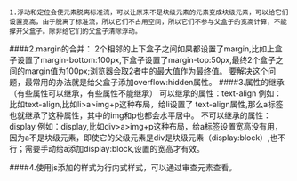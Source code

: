 #### 	
	1.浮动和定位会使元素脱离标准流，可以让原来不是块级元素的元素变成块级元素，可以给它们设置宽高，由于脱离了标准流，所以它们不占用空间，所以它们不参与父盒子的宽高计算，不能撑开父盒子。除非给它们的父盒子清除浮动。
####2.margin的合并： 
	2个相邻的上下盒子之间如果都设置了margin,比如上盒子设置了margin-bottom:100px,下盒子设置了margin-top:50px,最终2个盒子之间的margin值为100px;浏览器会取2者中的最大值作为最终值。
	要解决这个问题，最常用的办法就是给父盒子添加overflow:hidden属性。 
####3.属性的继承（有些属性可以继承，有些属性不能继承）
	可以继承的属性：text-align
	例如：比如text-align,比如li>a>img+p这种布局，给li设置了 
		 text-align属性,那么a标签也就继承了这种属性，其中的img和p也都会水平居中。 
	不可以继承的属性：display 
	例如：display,比如div>a>img+p这种布局，给a标签设置宽高没有用，因为a不是块级元素，即使它的父级元素是div是块级元素（display:block）,也不行；需要手动给a添加display:block,设置的宽高才有效。 

####4.使用js添加的样式为行内式样式，可以通过审查元素查看。
